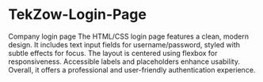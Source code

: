 # TekZow-Login-Page
Company login page
The HTML/CSS login page features a clean, modern design. It includes text input fields for username/password, styled with subtle effects for focus. The layout is centered using flexbox for responsiveness. Accessible labels and placeholders enhance usability. Overall, it offers a professional and user-friendly authentication experience.

